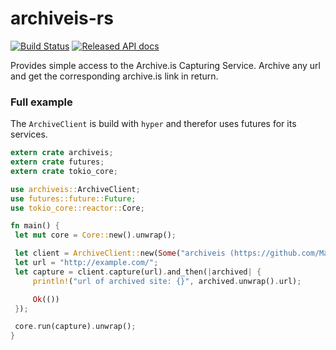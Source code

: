 # archiveis-rs
[![Build Status](https://travis-ci.com/MattsSe/archiveis-rs.svg?branch=master)](https://travis-ci.com/MattsSe/archiveis-rs)
[![Released API docs](https://docs.rs/archiveis/badge.svg)](https://docs.rs/archiveis)

Provides simple access to the Archive.is Capturing Service.
Archive any url and get the corresponding archive.is link in return.

### Full example
The `ArchiveClient` is build with `hyper` and therefor uses futures for its services.

```rust
extern crate archiveis;
extern crate futures;
extern crate tokio_core;

use archiveis::ArchiveClient;
use futures::future::Future;
use tokio_core::reactor::Core;

fn main() {
 let mut core = Core::new().unwrap();

 let client = ArchiveClient::new(Some("archiveis (https://github.com/MattsSe/archiveis-rs)"));
 let url = "http://example.com/";
 let capture = client.capture(url).and_then(|archived| {
     println!("url of archived site: {}", archived.unwrap().url);

     Ok(())
 });

 core.run(capture).unwrap();
}